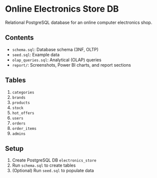 # Online Electronics Store DB

Relational PostgreSQL database for an online computer electronics shop.

## Contents

- `schema.sql`: Database schema (3NF, OLTP)
- `seed.sql`: Example data
- `olap_queries.sql`: Analytical (OLAP) queries
- `report/`: Screenshots, Power BI charts, and report sections

## Tables

1. `categories`
2. `brands`
3. `products`
4. `stock`
5. `hot_offers`
6. `users`
7. `orders`
8. `order_items`
9. `admins`

## Setup

1. Create PostgreSQL DB `electronics_store`
2. Run `schema.sql` to create tables
3. (Optional) Run `seed.sql` to populate data
